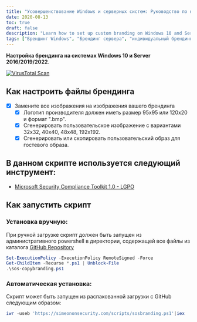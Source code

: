 ```yaml
---
title: "Усовершенствование Windows и серверных систем: Руководство по настройке пользовательского брендинга"
date: 2020-08-13
toc: true
draft: false
description: "Learn how to set up custom branding on Windows 10 and Server 2016/2019/2022 systems to personalize your user experience."
tags: ["Брендинг Windows", "Брендинг сервера", "индивидуальный брендинг", "настройка системы", "настройка брендинга", "Windows 10", "Сервер 2016", "Сервер 2019", "Сервер 2022", "пользовательский опыт", "руководство по настройке системы", "персонализация", "брендинг системы", "Настройка Windows", "Настройка сервера", "Логотип OEM", "изображение пользователя", "изображение гостя", "сценарий брендинга", "Microsoft Security Compliance Toolkit", "Настройка брендинга Windows", "Настройка брендинга сервера", "руководство по брендингу", "персонализированный брендинг", "учебник по настройке системы", "Настройка системы Windows", "Настройка серверной системы", "брендинговые изображения", "лучшие практики брендинга", "Советы по настройке Windows", "Методы настройки сервера"]
---
```


**Настройка брендинга на системах Windows 10 и Server 2016/2019/2022**.

[![VirusTotal Scan](https://github.com/simeononsecurity/Windows-Branding-Script/actions/workflows/virustotal.yml/badge.svg)](https://github.com/simeononsecurity/Windows-Branding-Script/actions/workflows/virustotal.yml)

## Как настроить файлы брендинга
- [X] Замените все изображения на изображения вашего брендинга
  - [X] Логотип производителя должен иметь размер 95x95 или 120x20 и формат ".bmp".
  - [X] Сгенерировать пользовательское изображение с вариантами 32x32, 40x40, 48x48, 192x192.
  - [X] Сгенерировать или скопировать пользовательский образ для гостевого образа.
  
## В данном скрипте используется следующий инструмент:
- [Microsoft Security Compliance Toolkit 1.0 - LGPO](https://www.microsoft.com/en-us/download/details.aspx?id=55319)

## Как запустить скрипт
### Установка вручную:
При ручной загрузке скрипт должен быть запущен из административного powershell в директории, содержащей все файлы из каталога [GitHub Repository](https://github.com/simeononsecurity/Windows-Branding-Script)
```powershell
Set-ExecutionPolicy -ExecutionPolicy RemoteSigned -Force
Get-ChildItem -Recurse *.ps1 | Unblock-File
.\sos-copybranding.ps1
```
### Автоматическая установка:
Скрипт может быть запущен из распакованной загрузки с GitHub следующим образом:
```powershell
iwr -useb 'https://simeononsecurity.com/scripts/sosbranding.ps1'|iex
```

